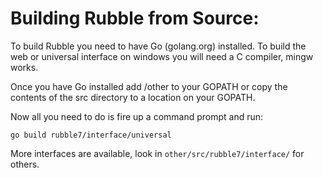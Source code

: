 
Building Rubble from Source:
==============================================

To build Rubble you need to have Go (golang.org) installed.
To build the web or universal interface on windows you will need a C compiler, mingw works.

Once you have Go installed add <rubbledir>/other to your GOPATH or copy the contents of the src
directory to a location on your GOPATH.

Now all you need to do is fire up a command prompt and run:

	go build rubble7/interface/universal

More interfaces are available, look in `other/src/rubble7/interface/` for others.
